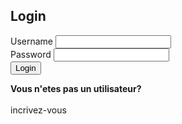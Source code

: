 <?php
    include "header0.php";
?>
<div id="main-content">
    <h2>Login</h2>
    <form action="verify.php" method="post" class="post-form">
        <div class="form-group">
            <label>Username</label>
            <input type="text" name="username" required>
        </div>
        <div class="form-group">
            <label>Password</label>
            <input type="password" name="password" required>
        </div>
        <input type="submit" name="submit" value="Login" class="submit"> 
    </form>
    <div class="post-form">
        <div class="form-group">
            <div style="text-decoration: none; font-weight: bold;">Vous n'etes pas un utilisateur?</div>
            <br>
            <a href="sign-up.php" class="submit" style="text-decoration: none">incrivez-vous</a>
        </div>
    </div>
</div>

</div>
</body>
</html>
